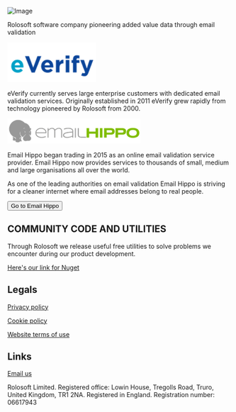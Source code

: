![Image](/assets/images/header_image.png)

Rolosoft software company pioneering added value data through email validation

<img src="assets/images/logo_ev.png" width="200">

eVerify currently serves large enterprise customers with dedicated email validation services. Originally established in 2011 eVerify grew rapidly from technology pioneered by Rolosoft from 2000.  

<img src="assets/images/logo_eh.png" width="300">

Email Hippo began trading in 2015 as an online email validation service provider. Email Hippo now provides services to thousands of small, medium and large organisations all over the world.

As one of the leading authorities on email validation Email Hippo is striving for a cleaner internet where email addresses belong to real people.

<button name="button" onclick="https://emailhippo.com/">Go to Email Hippo</button>

## COMMUNITY CODE AND UTILITIES
Through Rolosoft we release useful free utilities to solve problems we encounter during our product development.

[Here's our link for Nuget](https://www.nuget.org/packages?q=rolosoft)


## Legals
[Privacy policy](privacy-policy.md)

[Cookie policy](cookie-policy.md)

[Website terms of use](website-tou.md)

## Links
[Email us](mailto:hello@rolosoft.com)

Rolosoft Limited. Registered office: Lowin House, Tregolls Road, Truro, United Kingdom, TR1 2NA.
Registered in England. Registration number: 06617943

